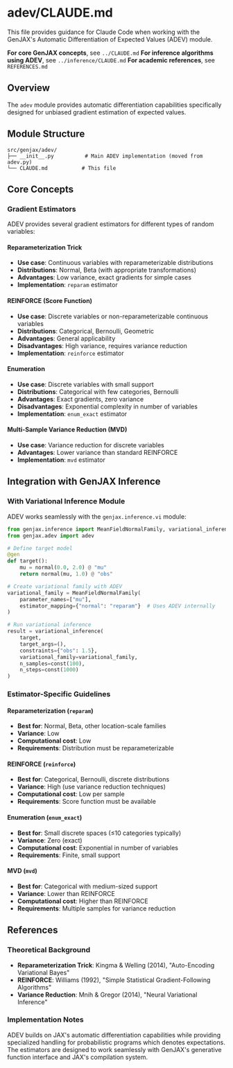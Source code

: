 # adev/CLAUDE.md

This file provides guidance for Claude Code when working with the GenJAX's Automatic Differentiation of Expected Values (ADEV) module.

**For core GenJAX concepts**, see `../CLAUDE.md`
**For inference algorithms using ADEV**, see `../inference/CLAUDE.md`
**For academic references**, see `REFERENCES.md`

## Overview

The `adev` module provides automatic differentiation capabilities specifically designed for unbiased gradient estimation of expected values.

## Module Structure

```
src/genjax/adev/
├── __init__.py          # Main ADEV implementation (moved from adev.py)
└── CLAUDE.md           # This file
```

## Core Concepts

### Gradient Estimators

ADEV provides several gradient estimators for different types of random variables:

#### Reparameterization Trick
- **Use case**: Continuous variables with reparameterizable distributions
- **Distributions**: Normal, Beta (with appropriate transformations)
- **Advantages**: Low variance, exact gradients for simple cases
- **Implementation**: `reparam` estimator

#### REINFORCE (Score Function)
- **Use case**: Discrete variables or non-reparameterizable continuous variables
- **Distributions**: Categorical, Bernoulli, Geometric
- **Advantages**: General applicability
- **Disadvantages**: High variance, requires variance reduction
- **Implementation**: `reinforce` estimator

#### Enumeration
- **Use case**: Discrete variables with small support
- **Distributions**: Categorical with few categories, Bernoulli
- **Advantages**: Exact gradients, zero variance
- **Disadvantages**: Exponential complexity in number of variables
- **Implementation**: `enum_exact` estimator

#### Multi-Sample Variance Reduction (MVD)
- **Use case**: Variance reduction for discrete variables
- **Advantages**: Lower variance than standard REINFORCE
- **Implementation**: `mvd` estimator

## Integration with GenJAX Inference

### With Variational Inference Module

ADEV works seamlessly with the `genjax.inference.vi` module:

```python
from genjax.inference import MeanFieldNormalFamily, variational_inference
from genjax.adev import adev

# Define target model
@gen
def target():
    mu = normal(0.0, 2.0) @ "mu"
    return normal(mu, 1.0) @ "obs"

# Create variational family with ADEV
variational_family = MeanFieldNormalFamily(
    parameter_names=["mu"],
    estimator_mapping={"normal": "reparam"}  # Uses ADEV internally
)

# Run variational inference
result = variational_inference(
    target,
    target_args=(),
    constraints={"obs": 1.5},
    variational_family=variational_family,
    n_samples=const(100),
    n_steps=const(1000)
)
```

### Estimator-Specific Guidelines

#### Reparameterization (`reparam`)
- **Best for**: Normal, Beta, other location-scale families
- **Variance**: Low
- **Computational cost**: Low
- **Requirements**: Distribution must be reparameterizable

#### REINFORCE (`reinforce`)
- **Best for**: Categorical, Bernoulli, discrete distributions
- **Variance**: High (use variance reduction techniques)
- **Computational cost**: Low per sample
- **Requirements**: Score function must be available

#### Enumeration (`enum_exact`)
- **Best for**: Small discrete spaces (≤10 categories typically)
- **Variance**: Zero (exact)
- **Computational cost**: Exponential in number of variables
- **Requirements**: Finite, small support

#### MVD (`mvd`)
- **Best for**: Categorical with medium-sized support
- **Variance**: Lower than REINFORCE
- **Computational cost**: Higher than REINFORCE
- **Requirements**: Multiple samples for variance reduction

## References

### Theoretical Background

- **Reparameterization Trick**: Kingma & Welling (2014), "Auto-Encoding Variational Bayes"
- **REINFORCE**: Williams (1992), "Simple Statistical Gradient-Following Algorithms"
- **Variance Reduction**: Mnih & Gregor (2014), "Neural Variational Inference"

### Implementation Notes

ADEV builds on JAX's automatic differentiation capabilities while providing specialized handling for probabilistic programs which denotes expectations. The estimators are designed to work seamlessly with GenJAX's generative function interface and JAX's compilation system.
